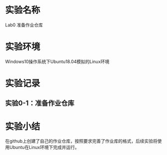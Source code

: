 # 实验名称

Lab0 准备作业仓库

# 实验环境

Windows10操作系统下Ubuntu18.04模拟的Linux环境

# 实验记录

## 实验0-1：准备作业仓库


# 实验小结

在github上创建了自己的作业仓库，按照要求完善了作业库的格式，后续实验将使用Ubuntu在Linux环境下完成并运行。
